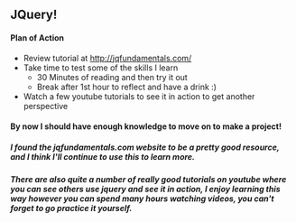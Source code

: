 ## JQuery! 

#### Plan of Action

* Review tutorial at http://jqfundamentals.com/
* Take time to test some of the skills I learn
  * 30 Minutes of reading and then try it out
  * Break after 1st hour to reflect and have a drink :)
* Watch a few youtube tutorials to see it in action to get another perspective

#### By now I should have enough knowledge to move on to make a project!

##### I found the jqfundamentals.com website to be a pretty good resource, and I think I'll continue to use this to learn more.
##### There are also quite a number of really good tutorials on youtube where you can see others use jquery and see it in action, I enjoy learning this way however you can spend many hours watching videos, you can't forget to go practice it yourself.